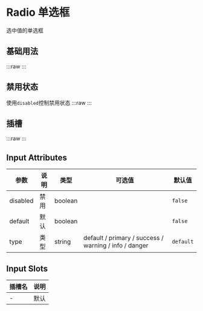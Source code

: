 # Radio 单选框

选中值的单选框

## 基础用法

:::raw
<preview path="../../components/form/radio/radio.vue"></preview>
:::

## 禁用状态

使用`disabled`控制禁用状态
:::raw
<preview path="../../components/form/radio/radio-disabled.vue"></preview>
:::

## 插槽

:::raw
<preview path="../../components/form/radio/radio-slot.vue"></preview>
:::

## Input Attributes

| 参数     | 说明 | 类型    | 可选值                                                | 默认值    |
| -------- | ---- | ------- | ----------------------------------------------------- | --------- |
| disabled | 禁用 | boolean |                                                       | `false`   |
| default  | 默认 | boolean |                                                       | `false`   |
| type     | 类型 | string  | default / primary / success / warning / info / danger | `default` |

## Input Slots

| 插槽名 | 说明 |
| ------ | ---- |
| -      | 默认 |

